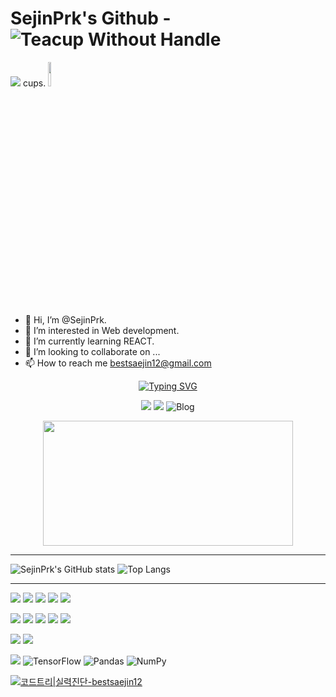 # SejinPrk's Github -![Teacup Without Handle](https://github.com/SejinPrk/SejinPrk/assets/150787016/bf496dd1-28e4-4a5c-beeb-c09d43ebf9e1)
 <img src="https://my-github-tracker.vercel.app/tea"/> cups.
<img src="https://raw.githubusercontent.com/Tarikul-Islam-Anik/Animated-Fluent-Emojis/master/Emojis/Animals/Cat.png" width="10%">

- 👋 Hi, I’m @SejinPrk. 
- 👀 I’m interested in Web development.
- 🌱 I’m currently learning REACT.
- 💞️ I’m looking to collaborate on ...
- 📫 How to reach me <bestsaejin12@gmail.com>
<div align="center">
  <!-- quotes-->
<!--     <a href="https://github.com/SejinPrk"><img src="https://quotes-github-readme.vercel.app/api?theme=catppuccin_mocha" alt="Readme Quotes" /></a> -->

  <!-- Hi there -->
  <a href="https://github.com/SejinPrk"><img src="https://readme-typing-svg.demolab.com?font=Fira+Code&pause=1000&center=true&vCenter=true&random=false&width=435&lines=%EC%95%88%EB%85%95%ED%95%98%EC%84%B8%EC%9A%94+%F0%9F%91%8B;cou+cou+%F0%9F%91%8B" alt="Typing SVG" /></a>

  <!-- hit, boj, blog badge -->
  <a href="https://hits.seeyoufarm.com"><img src="https://hits.seeyoufarm.com/api/count/incr/badge.svg?url=https%3A%2F%2Fgithub.com%2FSejinPrk&count_bg=%2379C83D&title_bg=%23555555&icon=&icon_color=%23E7E7E7&title=hits&edge_flat=false"/></a>
   <a href="https://solved.ac/SejinPrk"><img src="http://mazassumnida.wtf/api/mini/generate_badge?boj=SejinPrk&theme=dark?v2"/></a>
  <a href="https://SejinPrk.github.io/" style="text-decoration: none;">
    <img src="https://img.shields.io/badge/Tech%20Blog-555263?style=flat&logoColor=white" alt="Blog" />
  </a>

 <!-- pet -->
  <a href="https://github.com/devxb/gitanimals">
    <img src="https://render.gitanimals.org/farms/SejinPrk" width="400" height="200"/>
  </a>

</div>

---
![SejinPrk's GitHub stats](https://github-readme-stats.vercel.app/api?username=SejinPrk&show_icons=true&theme=date_night)
![Top Langs](https://github-readme-stats.vercel.app/api/top-langs/?username=SejinPrk&layout=donut&theme=radical)

---
<!---
SejinPrk/SejinPrk is a ✨ special ✨ repository because its `README.md` (this file) appears on your GitHub profile.
You can click the Preview link to take a look at your changes.
--->

<img src="https://img.shields.io/badge/java-007396?style=for-the-badge&logo=OpenJDK&logoColor=white"> <img src="https://img.shields.io/badge/Spring-6DB33F?style=for-the-badge&logo=Spring&logoColor=white"> <img src="https://img.shields.io/badge/springboot-6DB33F?style=for-the-badge&logo=springboot&logoColor=white"> <img src="https://img.shields.io/badge/Spring Security-6DB33F?style=for-the-badge&logo=Spring Security&logoColor=white"> <img src="https://img.shields.io/badge/Thymeleaf-005F0F?style=for-the-badge&logo=Thymeleaf&logoColor=white">

<img src="https://img.shields.io/badge/HTML5-E34F26?style=for-the-badge&logo=HTML5&logoColor=white"> <img src="https://img.shields.io/badge/CSS3-1572B6?style=for-the-badge&logo=CSS3&logoColor=white"> <img src="https://img.shields.io/badge/JavaScript-F7DF1E?style=for-the-badge&logo=JavaScript&logoColor=white">
<img src="https://img.shields.io/badge/Node.js-339933?style=for-the-badge&logo=Node.js&logoColor=white"> <img src="https://img.shields.io/badge/React-61DAFB?style=for-the-badge&logo=React&logoColor=white">

<img src="https://img.shields.io/badge/MySQL-4479A1?style=for-the-badge&logo=MySQL&logoColor=white">
<img src="https://img.shields.io/badge/JUnit5-25A162?style=for-the-badge&logo=JUnit5&logoColor=white">

<img src="https://img.shields.io/badge/Google Colab-F9AB00?style=for-the-badge&logo=Google Colab&logoColor=white"> ![TensorFlow](https://img.shields.io/badge/TensorFlow-%23FF6F00.svg?style=for-the-badge&logo=TensorFlow&logoColor=white) ![Pandas](https://img.shields.io/badge/pandas-%23150458.svg?style=for-the-badge&logo=pandas&logoColor=white) ![NumPy](https://img.shields.io/badge/numpy-%23013243.svg?style=for-the-badge&logo=numpy&logoColor=white)

[![코드트리|실력진단-bestsaejin12](https://banner.codetree.ai/v1/banner/bestsaejin12)](https://www.codetree.ai/profiles/bestsaejin12)

